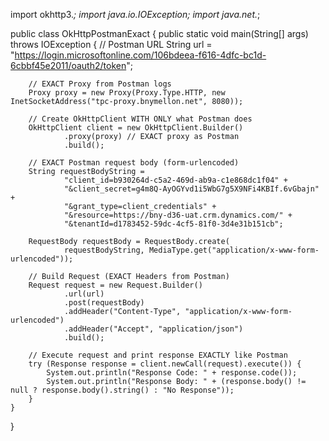 import okhttp3.*;
import java.io.IOException;
import java.net.*;

public class OkHttpPostmanExact {
    public static void main(String[] args) throws IOException {
        // Postman URL
        String url = "https://login.microsoftonline.com/106bdeea-f616-4dfc-bc1d-6cbbf45e2011/oauth2/token";
        
        // EXACT Proxy from Postman logs
        Proxy proxy = new Proxy(Proxy.Type.HTTP, new InetSocketAddress("tpc-proxy.bnymellon.net", 8080));

        // Create OkHttpClient WITH ONLY what Postman does
        OkHttpClient client = new OkHttpClient.Builder()
                .proxy(proxy) // EXACT proxy as Postman
                .build();

        // EXACT Postman request body (form-urlencoded)
        String requestBodyString = 
                "client_id=b930264d-c5a2-469d-ab9a-c1e868dc1f04" +
                "&client_secret=g4m8Q-AyOGYvd1i5WbG7g5X9NFi4KBIf.6vGbajn" +
                "&grant_type=client_credentials" +
                "&resource=https://bny-d36-uat.crm.dynamics.com/" +
                "&tenantId=d1783452-59dc-4cf5-81f0-3d4e31b151cb";

        RequestBody requestBody = RequestBody.create(
                requestBodyString, MediaType.get("application/x-www-form-urlencoded"));

        // Build Request (EXACT Headers from Postman)
        Request request = new Request.Builder()
                .url(url)
                .post(requestBody)
                .addHeader("Content-Type", "application/x-www-form-urlencoded")
                .addHeader("Accept", "application/json")
                .build();

        // Execute request and print response EXACTLY like Postman
        try (Response response = client.newCall(request).execute()) {
            System.out.println("Response Code: " + response.code());
            System.out.println("Response Body: " + (response.body() != null ? response.body().string() : "No Response"));
        }
    }
}
